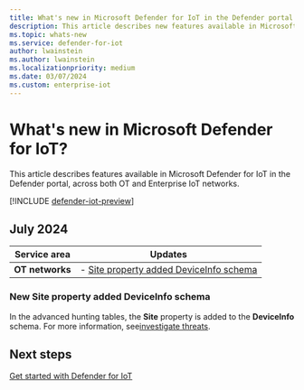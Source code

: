 ```yaml
---
title: What's new in Microsoft Defender for IoT in the Defender portal
description: This article describes new features available in Microsoft Defender for IoT in the Defender portal, including both OT and Enterprise IoT networks.
ms.topic: whats-new
ms.service: defender-for-iot
author: lwainstein
ms.author: lwainstein
ms.localizationpriority: medium
ms.date: 03/07/2024
ms.custom: enterprise-iot
---
```


# What's new in Microsoft Defender for IoT?

This article describes features available in Microsoft Defender for IoT in the Defender portal, across both OT and Enterprise IoT networks.

[!INCLUDE [defender-iot-preview](../includes//defender-for-iot-defender-public-preview.md)]

## July 2024

|Service area  |Updates  |
|---------|---------|
| **OT networks** | - [Site property added DeviceInfo schema](#new-site-property-added-deviceinfo-schema) |

### New Site property added DeviceInfo schema

In the advanced hunting tables, the **Site** property is added to the **DeviceInfo** schema. For more information, see[investigate threats](investigate-threats.md#advanced-hunting-site-property).

## Next steps

[Get started with Defender for IoT](get-started.md)
